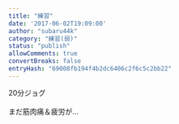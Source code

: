 ```yaml
---
title: "練習"
date: '2017-06-02T19:09:00'
author: "subaru44k"
category: "練習(弱)"
status: "publish"
allowComments: true
convertBreaks: false
entryHash: "69008fb194f4b2dc6406c2f6c5c2bb22"
---
```

20分ジョグ<br>
<br>
まだ筋肉痛＆疲労が…

